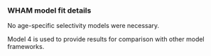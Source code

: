 ### WHAM model fit details

No age-specific selectivity models were necessary. 

Model 4 is used to provide results for comparison with other model frameworks.
